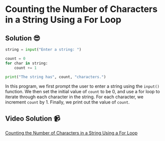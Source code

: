 # Counting the Number of Characters in a String Using a For Loop

## Solution 😎

```python
string = input("Enter a string: ")

count = 0
for char in string:
    count += 1

print("The string has", count, "characters.")
```

In this program, we first prompt the user to enter a string using the `input()` function. We then set the initial value of `count` to be 0, and use a for loop to iterate through each character in the string. For each character, we increment `count` by 1. Finally, we print out the value of `count`.

## Video Solution 📹

[Counting the Number of Characters in a String Using a For Loop](https://drive.google.com/file/d/1WTlQMnj93NwHwKJ1SC-gX7GsYcD9lUM_/view?usp=share_link)
